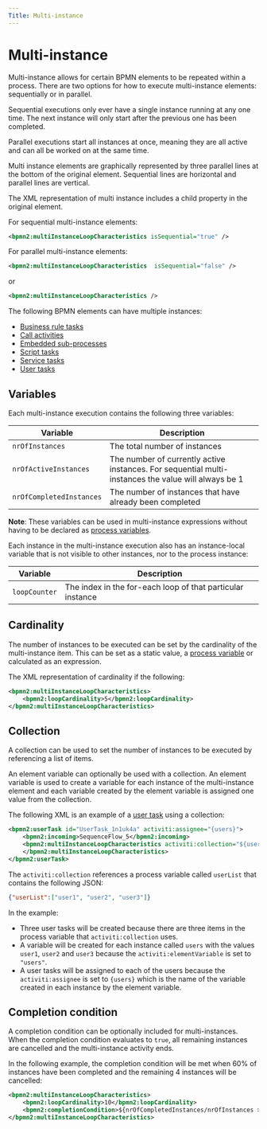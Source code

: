 ```yaml
---
Title: Multi-instance
---
```


# Multi-instance
Multi-instance allows for certain BPMN elements to be repeated within a process. There are two options for how to execute multi-instance elements: sequentially or in parallel. 

Sequential executions only ever have a single instance running at any one time. The next instance will only start after the previous one has been completed. 

Parallel executions start all instances at once, meaning they are all active and can all be worked on at the same time. 

Multi instance elements are graphically represented by three parallel lines at the bottom of the original element. Sequential lines are horizontal and parallel lines are vertical. 

The XML representation of multi instance includes a child property in the original element.

For sequential multi-instance elements:

```xml
<bpmn2:multiInstanceLoopCharacteristics isSequential="true" />
```

For parallel multi-instance elements:

```xml
<bpmn2:multiInstanceLoopCharacteristics  isSequential="false" />
```

or

```xml
<bpmn2:multiInstanceLoopCharacteristics />

```

The following BPMN elements can have multiple instances:

* [Business rule tasks](../bpmn/business.md)
* [Call activities](../bpmn/call.md)
* [Embedded sub-processes](../bpmn/sub.md#expanded-and-collapsed-sub-processes)
* [Script tasks](../bpmn/script.md)
* [Service tasks](../bpmn/service.md)
* [User tasks](../bpmn/user.md)

## Variables 
Each multi-instance execution contains the following three variables: 

| Variable | Description |
| -------- | ----------- | 
| `nrOfInstances` | The total number of instances |
| `nrOfActiveInstances` | The number of currently active instances. For sequential multi-instances the value will always be 1 |
| `nrOfCompletedInstances` | The number of instances that have already been completed | 

**Note**: These variables can be used in multi-instance expressions without having to be declared as [process variables](../../processes/variables.md).

Each instance in the multi-instance execution also has an instance-local variable that is not visible to other instances, nor to the process instance:

| Variable | Description |
| -------- | ----------- | 
| `loopCounter` | The index in the for-each loop of that particular instance |

## Cardinality
The number of instances to be executed can be set by the cardinality of the multi-instance item. This can be set as a static value, a [process variable](../../processes/variables.md) or calculated as an expression. 

The XML representation of cardinality if the following: 

```xml
<bpmn2:multiInstanceLoopCharacteristics>
	<bpmn2:loopCardinality>5</bpmn2:loopCardinality>
</bpmn2:multiInstanceLoopCharacteristics>
```

## Collection
A collection can be used to set the number of instances to be executed by referencing a list of items. 

An element variable can optionally be used with a collection. An element variable is used to create a variable for each instance of the multi-instance element and each variable created by the element variable is assigned one value from the collection.

The following XML is an example of a [user task](../bpmn/user.md) using a collection:

```xml
<bpmn2:userTask id="UserTask_1n1uk4a" activiti:assignee="{users}">
	<bpmn2:incoming>SequenceFlow_5</bpmn2:incoming>
	<bpmn2:multiInstanceLoopCharacteristics activiti:collection="${userList.users}" activiti:elementVariable="users">
	</bpmn2:multiInstanceLoopCharacteristics>
</bpmn2:userTask>
```

The `activiti:collection` references a process variable called `userList` that contains the following JSON:

```json
{"userList":["user1", "user2", "user3"]}
```

In the example:

* Three user tasks will be created because there are three items in the process variable that `activiti:collection` uses.
* A variable will be created for each instance called `users` with the values `user1`, `user2` and `user3` because the `activiti:elementVariable` is set to `"users"`. 
* A user tasks will be assigned to each of the users because the `activiti:assignee` is set to `{users}` which is the name of the variable created in each instance by the element variable.

## Completion condition 
A completion condition can be optionally included for multi-instances. When the completion condition evaluates to `true`, all remaining instances are cancelled and the multi-instance activity ends.

In the following example, the completion condition will be met when 60% of instances have been completed and the remaining 4 instances will be cancelled:

```xml
<bpmn2:multiInstanceLoopCharacteristics>
	<bpmn2:loopCardinality>10</bpmn2:loopCardinality>
	<bpmn2:completionCondition>${nrOfCompletedInstances/nrOfInstances >= 0.6 }</bpmn2:completionCondition>
</bpmn2:multiInstanceLoopCharacteristics>
```